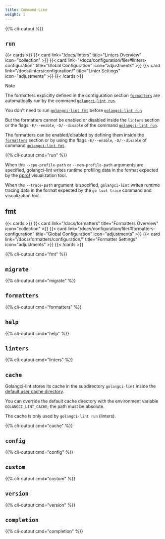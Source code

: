 ```yaml
---
title: Command-Line
weight: 1
---
```


{{% cli-output %}}

## `run`

{{< cards >}}
    {{< card link="/docs/linters" title="Linters Overview" icon="collection" >}}
    {{< card link="/docs/configuration/file/#linters-configuration" title="Global Configuration" icon="adjustments" >}}
    {{< card link="/docs/linters/configuration/" title="Linter Settings" icon="adjustments" >}}
{{< /cards >}}

> [!NOTE]
> The formatters explicitly defined in the configuration section [`formatters`](/docs/configuration/file/#formatters-configuration) are automatically run by the command [`golangci-lint run`](/docs/configuration/cli/#run).
> 
> You don't need to run [`golangci-lint fmt`](/docs/configuration/cli/#fmt) before [`golangci-lint run`](/docs/configuration/cli/#run)
> 
> But the formatters cannot be enabled or disabled inside the `linters` section or the flags `-E/--enable`, `-D/--disable` of the command  [`golangci-lint run`](/docs/configuration/cli/#run).
> 
> The formatters can be enabled/disabled by defining them inside the [`formatters`](/docs/configuration/file/#formatters-configuration) section or by using the flags `-E/--enable`, `-D/--disable` of command [`golangci-lint fmt`](/docs/configuration/cli/#fmt).

{{% cli-output cmd="run" %}}

When the `--cpu-profile-path` or `--mem-profile-path` arguments are specified,
golangci-lint writes runtime profiling data in the format expected by the [pprof](https://github.com/google/pprof) visualization tool.

When the `--trace-path` argument is specified, `golangci-lint` writes runtime tracing data in the format expected by
the `go tool trace` command and visualization tool.

## fmt

{{< cards >}}
{{< card link="/docs/formatters" title="Formatters Overview" icon="collection" >}}
{{< card link="/docs/configuration/file/#formatters-configuration" title="Global Configuration" icon="adjustments" >}}
{{< card link="/docs/formatters/configuration/" title="Formatter Settings" icon="adjustments" >}}
{{< /cards >}}

{{% cli-output cmd="fmt" %}}

## `migrate`

{{% cli-output cmd="migrate" %}}

## `formatters`

{{% cli-output cmd="formatters" %}}

## `help`

{{% cli-output cmd="help" %}}

## `linters`

{{% cli-output cmd="linters" %}}

## `cache`

Golangci-lint stores its cache in the subdirectory `golangci-lint` inside the [default user cache directory](https://pkg.go.dev/os#UserCacheDir).

You can override the default cache directory with the environment variable `GOLANGCI_LINT_CACHE`; the path must be absolute.

The cache is only used by `golangci-lint run` (linters).

{{% cli-output cmd="cache" %}}

## `config`

{{% cli-output cmd="config" %}}

## `custom`

{{% cli-output cmd="custom" %}}

## `version`

{{% cli-output cmd="version" %}}

## `completion`

{{% cli-output cmd="completion" %}}
